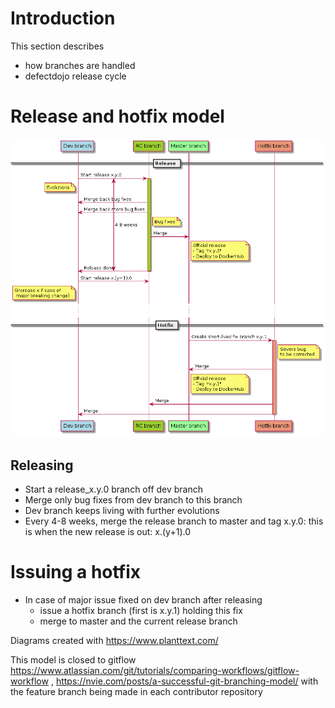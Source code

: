 # Introduction
This section describes
- how branches are handled
- defectdojo release cycle


# Release and hotfix model
![Schemas](doc/branching_model.png)
## Releasing
- Start a release_x.y.0 branch off dev branch
- Merge only bug fixes from dev branch to this branch
- Dev branch keeps living with further evolutions
- Every 4-8 weeks, merge the release branch to master and tag x.y.0: this is when the new release is out: x.(y+1).0

# Issuing a hotfix
- In case of major issue fixed on dev branch after releasing
  - issue a hotfix branch (first is x.y.1) holding this fix
  - merge to master and the current release branch


Diagrams created with https://www.planttext.com/

This model is closed to gitflow https://www.atlassian.com/git/tutorials/comparing-workflows/gitflow-workflow , https://nvie.com/posts/a-successful-git-branching-model/ with the feature branch being made in each contributor repository